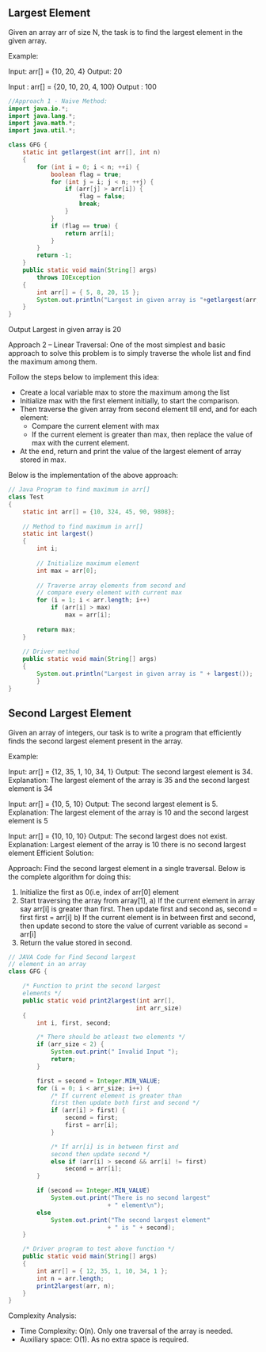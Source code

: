 ## Largest Element
Given an array arr of size N, the task is to find the largest element in the given array. 

Example: 

Input: arr[] = {10, 20, 4}
Output: 20

Input : arr[] = {20, 10, 20, 4, 100}
Output : 100

```java
//Approach 1 - Naive Method:
import java.io.*;
import java.lang.*;
import java.math.*;
import java.util.*;

class GFG {
    static int getlargest(int arr[], int n)
    {
        for (int i = 0; i < n; ++i) {
            boolean flag = true;
            for (int j = i; j < n; ++j) {
                if (arr[j] > arr[i]) {
                    flag = false;
                    break;
                }
            }
            if (flag == true) {
                return arr[i];
            }
        }
        return -1;
    }
    public static void main(String[] args)
        throws IOException
    {
        int arr[] = { 5, 8, 20, 15 };
        System.out.println("Largest in given array is "+getlargest(arr, 4));
    }
}
```

Output
Largest in given array is 20


Approach 2 – Linear Traversal: One of the most simplest and basic approach to solve this problem is to simply traverse the whole list and find the maximum among them. 

Follow the steps below to implement this idea:

- Create a local variable max to store the maximum among the list
- Initialize max with the first element initially, to start the comparison.
- Then traverse the given array from second element till end, and for each element:
    - Compare the current element with max
    - If the current element is greater than max, then replace the value of max with the current element.
- At the end, return and print the value of the largest element of array stored in max.

Below is the implementation of the above approach:
```java
// Java Program to find maximum in arr[]
class Test
{
	static int arr[] = {10, 324, 45, 90, 9808};
	
	// Method to find maximum in arr[]
	static int largest()
	{
		int i;
		
		// Initialize maximum element
		int max = arr[0];
		
		// Traverse array elements from second and
		// compare every element with current max
		for (i = 1; i < arr.length; i++)
			if (arr[i] > max)
				max = arr[i];
		
		return max;
	}
	
	// Driver method
	public static void main(String[] args)
	{
		System.out.println("Largest in given array is " + largest());
		}
}
``` 

## Second Largest Element

Given an array of integers, our task is to write a program that efficiently finds the second largest element present in the array. 

Example:

Input: arr[] = {12, 35, 1, 10, 34, 1}
Output: The second largest element is 34.
Explanation: The largest element of the 
array is 35 and the second 
largest element is 34

Input: arr[] = {10, 5, 10}
Output: The second largest element is 5.
Explanation: The largest element of 
the array is 10 and the second 
largest element is 5

Input: arr[] = {10, 10, 10}
Output: The second largest does not exist.
Explanation: Largest element of the array 
is 10 there is no second largest element
Efficient Solution:

Approach: Find the second largest element in a single traversal. 
Below is the complete algorithm for doing this:  

1) Initialize the first as 0(i.e, index of arr[0] element
2) Start traversing the array from array[1],
   a) If the current element in array say arr[i] is greater
      than first. Then update first and second as,
      second = first
      first = arr[i]
   b) If the current element is in between first and second,
      then update second to store the value of current variable as
      second = arr[i]
3) Return the value stored in second.

```java
// JAVA Code for Find Second largest
// element in an array
class GFG {

	/* Function to print the second largest
	elements */
	public static void print2largest(int arr[],
									int arr_size)
	{
		int i, first, second;

		/* There should be atleast two elements */
		if (arr_size < 2) {
			System.out.print(" Invalid Input ");
			return;
		}

		first = second = Integer.MIN_VALUE;
		for (i = 0; i < arr_size; i++) {
			/* If current element is greater than
			first then update both first and second */
			if (arr[i] > first) {
				second = first;
				first = arr[i];
			}

			/* If arr[i] is in between first and
			second then update second */
			else if (arr[i] > second && arr[i] != first)
				second = arr[i];
		}

		if (second == Integer.MIN_VALUE)
			System.out.print("There is no second largest"
							+ " element\n");
		else
			System.out.print("The second largest element"
							+ " is " + second);
	}

	/* Driver program to test above function */
	public static void main(String[] args)
	{
		int arr[] = { 12, 35, 1, 10, 34, 1 };
		int n = arr.length;
		print2largest(arr, n);
	}
}
```

Complexity Analysis:

- Time Complexity: O(n). 
    Only one traversal of the array is needed.
- Auxiliary space: O(1). 
    As no extra space is required.